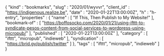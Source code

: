 {
  "kind" : "bookmarks",
  "slug" : "2020/01/wyvvr",
  "client_id" : "https://indigenous.realize.be",
  "date" : "2020-01-22T13:00:00Z",
  "h" : "h-entry",
  "properties" : {
    "name" : [ "If This, Then Publish to My Website!" ],
    "bookmark-of" : [ "https://boffosocko.com/2020/01/21/using-ifttt-to-syndicate-pesos-content-from-social-services-to-wordpress-using-micropub/" ],
    "published" : [ "2020-01-22T13:00:00Z" ],
    "category" : [ "ifttt", "micropub", "indieweb" ],
    "syndication" : [ "https://brid.gy/publish/twitter" ]
  },
  "tags" : [ "ifttt", "micropub", "indieweb" ]
}
